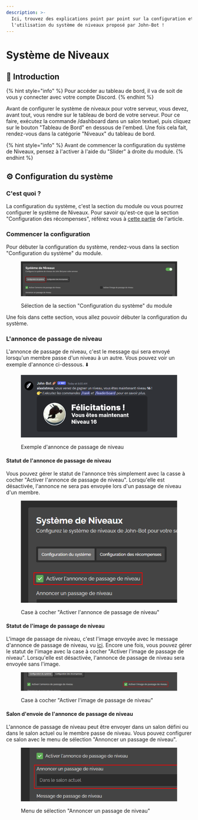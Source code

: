 ```yaml
---
description: >-
  Ici, trouvez des explications point par point sur la configuration et
  l'utilisation du système de niveaux proposé par John-Bot !
---
```


# Système de Niveaux

## :rocket: Introduction

{% hint style="info" %}
Pour accéder au tableau de bord, il va de soit de vous y connecter avec votre compte Discord.
{% endhint %}

Avant de configurer le système de niveaux pour votre serveur, vous devez, avant tout, vous rendre sur le tableau de bord de votre serveur. Pour ce faire, exécutez la commande /dashboard dans un salon textuel, puis cliquez sur le bouton "Tableau de Bord" en dessous de l'embed. Une fois cela fait, rendez-vous dans la catégorie "Niveaux" du tableau de bord.

{% hint style="info" %}
Avant de commencer la configuration du système de Niveaux, pensez à l'activer à l'aide du "Slider" à droite du module.
{% endhint %}

## :gear: Configuration du système

### C'est quoi ?

La configuration du système, c'est la section du module ou vous pourrez configurer le système de Niveaux. Pour savoir qu'est-ce que la section "Configuration des récompenses", référez vous à [cette partie](systeme-de-niveaux.md#introduction) de l'article.

### Commencer la configuration

Pour débuter la configuration du système, rendez-vous dans la section "Configuration du système" du module.

<figure><img src="../.gitbook/assets/ConfigSystemeNiveaux.png" alt=""><figcaption><p>Sélection de la section "Configuration du système" du module</p></figcaption></figure>

Une fois dans cette section, vous allez pouvoir débuter la configuration du système.&#x20;

### L'annonce de passage de niveau

L'annonce de passage de niveau, c'est le message qui sera envoyé lorsqu'un membre passe d'un niveau à un autre. Vous pouvez voir un exemple d'annonce ci-dessous. ⬇️

<figure><img src="../.gitbook/assets/LevelUpImage.png" alt=""><figcaption><p>Exemple d'annonce de passage de niveau</p></figcaption></figure>

#### Statut de l'annonce de passage de niveau

Vous pouvez gérer le statut de l'annonce très simplement avec la casse à cocher "Activer l'annonce de passage de niveau". Lorsqu'elle est désactivée, l'annonce ne sera pas envoyée lors d'un passage de niveau d'un membre.

<figure><img src="../.gitbook/assets/EnableDisableLevelUpAnnonce.png" alt=""><figcaption><p>Case à cocher "Activer l'annonce de passage de niveau"</p></figcaption></figure>

#### Statut de l'image de passage de niveau

L'image de passage de niveau, c'est l'image envoyée avec le message d'annonce de passage de niveau, vu [ici](systeme-de-niveaux.md#lannonce-de-passage-de-niveau). Encore une fois, vous pouvez gérer le statut de l'image avec la case à cocher "Activer l'image de passage de niveau". Lorsqu'elle est désactivée, l'annonce de passage de niveau sera envoyée sans l'image.

<figure><img src="../.gitbook/assets/EnableDisableLevelUpImageAnnonce.png" alt=""><figcaption><p>Case à cocher "Activer l'image de passage de niveau"</p></figcaption></figure>

#### Salon d'envoie de l'annonce de passage de niveau

L'annonce de passage de niveau peut être envoyer dans un salon défini ou dans le salon actuel ou le membre passe de niveau. Vous pouvez configurer ce salon avec le menu de sélection "Annoncer un passage de niveau".

<figure><img src="../.gitbook/assets/SalonEnvoiLevelUpAnnonce.png" alt=""><figcaption><p>Menu de sélection "Annoncer un passage de niveau"</p></figcaption></figure>
